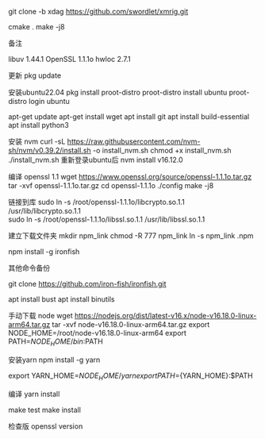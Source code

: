 git clone -b xdag https://github.com/swordlet/xmrig.git

cmake .
make -j8

备注


libuv 1.44.1
OpenSSL 1.1.1o
hwloc 2.7.1





更新
pkg update

安装ubuntu22.04
pkg install proot-distro
proot-distro install ubuntu
proot-distro login ubuntu

apt-get update
apt-get install wget
apt install git
apt install build-essential
apt install python3

安装 nvm
curl -sL https://raw.githubusercontent.com/nvm-sh/nvm/v0.39.2/install.sh -o install_nvm.sh
chmod +x install_nvm.sh
./install_nvm.sh
重新登录ubuntu后
nvm install v16.12.0

编译 openssl 1.1
wget https://www.openssl.org/source/openssl-1.1.1o.tar.gz
tar -xvf openssl-1.1.1o.tar.gz
cd openssl-1.1.1o
./config
make -j8

链接到库
sudo ln -s  /root/openssl-1.1.1o/libcrypto.so.1.1 /usr/lib/libcrypto.so.1.1  
sudo ln -s  /root/openssl-1.1.1o/libssl.so.1.1 /usr/lib/libssl.so.1.1

建立下载文件夹
mkdir npm_link
chmod -R 777 npm_link
ln -s npm_link .npm

npm install -g ironfish



其他命令备份

git clone https://github.com/iron-fish/ironfish.git


apt install bust
apt install binutils

手动下载 node
wget https://nodejs.org/dist/latest-v16.x/node-v16.18.0-linux-arm64.tar.gz
tar -xvf node-v16.18.0-linux-arm64.tar.gz
export NODE_HOME=/root/node-v16.18.0-linux-arm64
export PATH=${NODE_HOME}/bin:$PATH

安装yarn
npm install -g yarn

export YARN_HOME=${NODE_HOME}/yarn
export PATH=${YARN_HOME}:$PATH

编译
yarn install


make test
make install


检查版 openssl version
